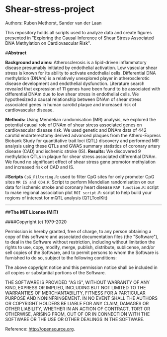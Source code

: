 # Shear-stress-project
Authors: Ruben Methorst, Sander van der Laan

This repository holds all scripts used to analyze data and create figures presented in "Exploring the Causal Inference of Shear Stress Associated DNA Methylation on Cardiovascular Risk".

#**Abstract**

**Background and aims:** Atherosclerosis is a lipid-driven inflammatory disease presumably initiated by endothelial activation. Low vascular shear stress is known for its ability to activate endothelial cells. Differential DNA methylation (DNAm) is a relatively unexplored player in atherosclerotic disease development and endothelial dysfunction. Literature search revealed that expression of 11 genes have been found to be associated with differential DNAm due to low shear stress in endothelial cells. We hypothesized a causal relationship between DNAm of shear stress associated genes in human carotid plaque and increased risk of cardiovascular disease.

**Methods:** Using Mendelian randomisation (MR) analysis, we explored the potential causal role of DNAm of shear stress associated genes on cardiovascular disease risk. We used genetic and DNAm data of 442 carotid endarterectomy derived advanced plaques from the Athero-Express Biobank Study for quantitative trait loci (QTL) discovery and performed MR analysis using these QTLs and GWAS summary statistics of coronary artery disease (CAD) and ischemic stroke (IS).
**Results:** We discovered 9 methylation QTLs in plaque for shear stress associated differential DNAm. We found no significant effect of shear stress gene promotor methylation and increased risk of CAD and IS. 


#**Scripts**
`CpG_Filtering.R`: used to filter CpG sites for only promoter CpG sites
`MR IS and CDH.R`: Script to perform Mendelian randomisation on our data for ischemic stroke and coronary heart disease
`RAP function.R`: script to make regional association plot
`ROI script.R`: script to help build your regions of interest for mQTL analysis (QTLToolKit)


--------------------------
##**The MIT License (MIT)**

####Copyright (c) 1979-2020

Permission is hereby granted, free of charge, to any person obtaining a copy of this software and associated documentation files (the "Software"), to deal in the Software without restriction, including without limitation the rights to use, copy, modify, merge, publish, distribute, sublicense, and/or sell copies of the Software, and to permit persons to whom the Software is furnished to do so, subject to the following conditions:

The above copyright notice and this permission notice shall be included in all copies or substantial portions of the Software.

THE SOFTWARE IS PROVIDED "AS IS", WITHOUT WARRANTY OF ANY KIND, EXPRESS OR IMPLIED, INCLUDING BUT NOT LIMITED TO THE WARRANTIES OF MERCHANTABILITY, FITNESS FOR A PARTICULAR PURPOSE AND NONINFRINGEMENT. IN NO EVENT SHALL THE AUTHORS OR COPYRIGHT HOLDERS BE LIABLE FOR ANY CLAIM, DAMAGES OR OTHER LIABILITY, WHETHER IN AN ACTION OF CONTRACT, TORT OR OTHERWISE, ARISING FROM, OUT OF OR IN CONNECTION WITH THE SOFTWARE OR THE USE OR OTHER DEALINGS IN THE SOFTWARE.

Reference: http://opensource.org.
